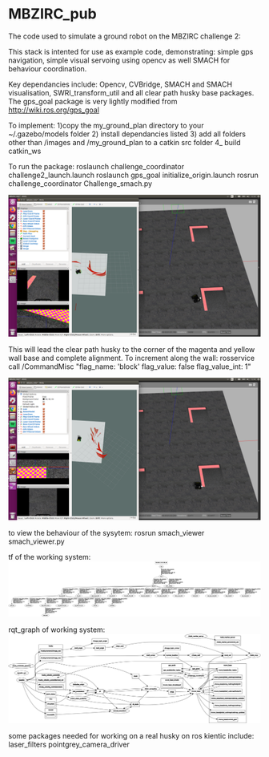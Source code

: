 # MBZIRC_pub
The code used to simulate a ground robot on the MBZIRC challenge 2:

This stack is intented for use as example code, demonstrating: simple gps navigation, simple visual servoing using opencv as well SMACH for behaviour coordination. 

Key dependancies include: Opencv, CVBridge, SMACH and SMACH visualisation, SWRI_transform_util and all clear path husky base packages. 
The gps_goal package is very lightly modified from http://wiki.ros.org/gps_goal

To implement:
1)copy the my_ground_plan directory to your ~/.gazebo/models folder
2) install dependancies listed
3) add all folders other than /images and /my_ground_plan to a catkin src folder
4_ build catkin_ws

To run the package:
roslaunch challenge_coordinator challenge2_launch.launch
roslaunch gps_goal initialize_origin.launch
rosrun challenge_coordinator Challenge_smach.py

![](images_mbz/mbz_sim2.png)

This will lead the clear path husky to the corner of the magenta and yellow wall base and complete alignment.
To increment along the wall:
rosservice call /CommandMisc "flag_name: 'block'
flag_value: false
flag_value_int: 1" 

![](images_mbz/mbzirc_sim_aligned.png)


to view the behaviour of the sysytem:
rosrun smach_viewer smach_viewer.py 

tf of the working system: 
![](images_mbz/mbzirc_rqt_frmes.png)

rqt_graph of working system:
![](images_mbz/mbzirc_sim_rqt.png)



some packages needed for working on a real husky on ros kientic include:
laser_filters
pointgrey_camera_driver
